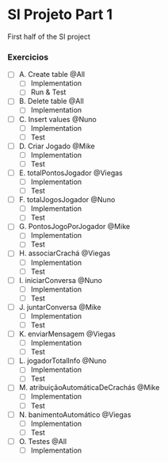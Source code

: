 # SI Projeto Part 1
First half of the SI project

### Exercicios
- [ ] A. Create table @All  
  - [ ] Implementation
  - [ ] Run & Test
- [ ] B. Delete table @All  
  - [ ] Implementation
- [ ] C. Insert values @Nuno  
  - [ ] Implementation
  - [ ] Test
- [ ] D. Criar Jogado @Mike  
  - [ ] Implementation
  - [ ] Test
- [ ] E. totalPontosJogador @Viegas  
  - [ ] Implementation
  - [ ] Test
- [ ] F. totalJogosJogador @Nuno  
  - [ ] Implementation
  - [ ] Test
- [ ] G. PontosJogoPorJogador @Mike  
  - [ ] Implementation
  - [ ] Test
- [ ] H. associarCrachá @Viegas  
  - [ ] Implementation
  - [ ] Test
- [ ] I. iniciarConversa @Nuno  
  - [ ] Implementation
  - [ ] Test
- [ ] J. juntarConversa @Mike  
  - [ ] Implementation
  - [ ] Test
- [ ] K. enviarMensagem @Viegas  
  - [ ] Implementation
  - [ ] Test
- [ ] L. jogadorTotalInfo @Nuno  
  - [ ] Implementation
  - [ ] Test
- [ ] M. atribuiçãoAutomáticaDeCrachás @Mike  
  - [ ] Implementation
  - [ ] Test
- [ ] N. banimentoAutomático @Viegas  
  - [ ] Implementation
  - [ ] Test
- [ ] O. Testes @All
  - [ ] Implementation
